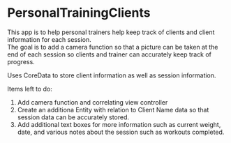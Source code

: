 # PersonalTrainingClients

This app is to help personal trainers help keep track of clients and client information for each session.  
The goal is to add a camera function so that a picture can be taken at the end of each session so clients and trainer
can accurately keep track of progress.


Uses CoreData to store client information as well as session information.  

Items left to do:
1. Add camera function and correlating view controller
2. Create an additiona Entity with relation to Client Name data so that session data can be accurately stored.
3. Add additional text boxes for more information such as current weight, date, and various notes about the session such as workouts completed.

